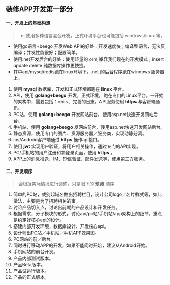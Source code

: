## 装修APP开发第一部分

#### 一、开发上的基础构想
>* 使用多种语言混合开发，正式环境平台也可能包括 windows/linux 等。 
* 使用go语言+beego 开发Web API的好处：开发速度快；编译型语言，无法反编译；并发性能很好；配置简单。
* 使用.net开发后台的好处：使用轻量的 orm,兼容我们现在的开发模式；insert update delete 纯数据库操作更快捷。
* 其中api/mysql/redis跑在linux环境下，.net 的后台程序跑在windows 服务器上。

1. 使用 **mysql** 数据库，开发和正式环境都跑在 **linux** 平台。
2. API，使用 **golang+beego** 开发，正式环境，跑在专门的Linux平台。一开始的架构中，需要包括：redis、完善的日志。API服务使用 **https** 与客房端通讯。
3. PC站，使用 **golang+beego** 开发网站前台，使用asp.net快速开发网站后台。
4. 手机站，使用 **golang+beego** 发网站前台，使用asp.net快速开发网站后台。
5. 静态资源，使用专门的图片、资源服务器／服务商，实现动静分离。
6. ios/Android客户端通过 **https** 操作api接口。
7. 使用 **jwt** 实现用户验证，将用户相关操作，通过专门的API实现。
8. PC/手机站的用户注册和拿登录页面，使用 **https** 。
9. APP上的消息推送、IM、短信验证、邮件发送等，使用第三方服务。

#### 二、开发顺序
>会根据实际情况进行调整，只是眼下的 **预览** 顺序

1. 简单的PC站，或别起域名做出招聘栏目，设计公司logo／名片样式等，如此做法，主要是为了招聘相关的事。
2. 讨论产品切入点，讨论出前期的产品设计和开发任务。
3. 根据需求，分子模块的形式，讨论api/pc站/手机站/app架构上的细节，重点是约定好核心api的设计。
4. 搭建内部开发环境，数据库设计、开发核心api。
5. 设计师出PC站／手机站／手机APP效果图。
6. PC网站的前／后台。
7. 同时进行移动APP的开发，如果不能同时开始，建议从Android开始。 
8. 手机网站的前台开发。
9. 产品内部测试版本。
10. 产品Beta版本。
11. 产品试运行版本。
12. 产品的正式版本。